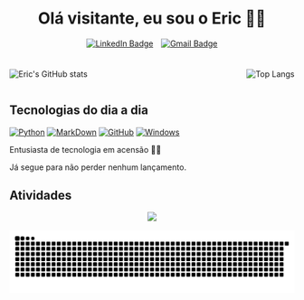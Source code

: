 <h1 align="center">Olá visitante, eu sou o Eric 🖖🏾</h1>
<div align="center">
  <a href="https://www.linkedin.com/in/eric-sh/" style="display: inline-block; margin-right: 10px;">
    <img src="https://img.shields.io/badge/LinkedIn-0077B5?style=for-the-badge&logo=linkedin&logoColor=white" alt="LinkedIn Badge" />
  </a> <a href="mailto:ericshantos13@gmail.com" style="display: inline-block;">
    <img src="https://img.shields.io/badge/Gmail-D14836?style=for-the-badge&logo=gmail&logoColor=white" alt="Gmail Badge" />
  </a>
</div>

### 

<div align="left" style="display: flex; justify-content: space-between"> 

<div>

![Eric's GitHub stats](https://github-readme-stats.vercel.app/api?username=ericshantos&show_icons=true&theme=radical)
</div>

<div>

![Top Langs](https://github-readme-stats.vercel.app/api/top-langs/?username=ericshantos&layout=donut)
</div>

</div>

## Tecnologias do dia a dia

[![Python](https://img.shields.io/badge/Python-14354C?style=for-the-badge&logo=python&logoColor=white)](https://www.python.org/)
[![MarkDown](https://img.shields.io/badge/Markdown-000000?style=for-the-badge&logo=markdown&logoColor=white)](https://www.markdownguide.org/)
[![GitHub](https://img.shields.io/badge/GitHub-100000?style=for-the-badge&logo=github&logoColor=white)](https://github.com/)
[![Windows](https://img.shields.io/badge/Windows-0078D6?style=for-the-badge&logo=windows&logoColor=white)](https://www.microsoft.com/pt-br/download/windows)

Entusiasta de tecnologia em acensão 🚀🚀

Já segue para não perder nenhum lançamento.

## Atividades
<!-- visitors count  -->

<p align="center" >   
  <img src="https://profile-counter.glitch.me/ericshantos/count.svg" />  
</p>

<!-- github workflow  .-->

<picture>
  <source media="(prefers-color-scheme: dark)" srcset="https://raw.githubusercontent.com/ericshantos/ericshantos/output/github-contribution-grid-snake-dark.svg">
  <source media="(prefers-color-scheme: light)" srcset="https://raw.githubusercontent.com/ericshantos/ericshantos/output/github-contribution-grid-snake.svg">
  <img alt="github contribution grid snake animation" src="https://raw.githubusercontent.com/ericshantos/ericshantos/output/github-contribution-grid-snake.svg">
</picture>

